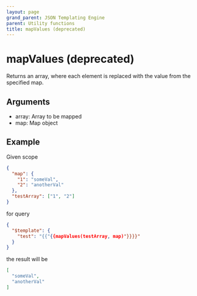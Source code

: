 ```yaml
---
layout: page
grand_parent: JSON Templating Engine
parent: Utility functions
title: mapValues (deprecated)
---
```


# mapValues (deprecated)

Returns an array, where each element is replaced with the value from the specified map.

## Arguments

 - array: Array to be mapped
 - map: Map object

## Example

Given scope
```json
{
  "map": {
    "1": "someVal",
    "2": "anotherVal"
  },
  "testArray": ["1", "2"]
}
```
for query
```json
{
  "$template": {
    "test": "{{"{{mapValues(testArray, map)"}}}}"
  }
}
```

the result will be
```json
[
  "someVal",
  "anotherVal"
]
```
